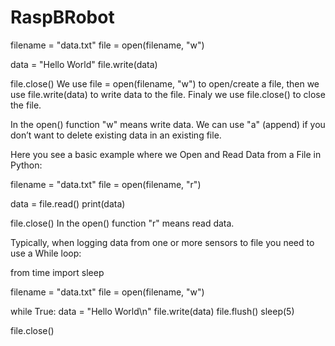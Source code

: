 # RaspBRobot


filename = "data.txt"
file = open(filename, "w")

data = "Hello World"
file.write(data)

file.close()
We use file = open(filename, "w") to open/create a file, then we use file.write(data) to write data to the file. Finaly we use file.close() to close the file.

In the open() function "w" means write data. We can use "a" (append) if you don’t want to delete existing data in an existing file.

 

Here you see a basic example where we Open and Read Data from a File in Python:


filename = "data.txt"
file = open(filename, "r")

data = file.read()
print(data)

file.close()
In the open() function "r" means read data.

 

Typically, when logging data from one or more sensors to file you need to use a While loop:


from time import sleep

filename = "data.txt"
file = open(filename, "w")

while True:
    data = "Hello World\n"
    file.write(data)
    file.flush()
    sleep(5)
    
file.close()
